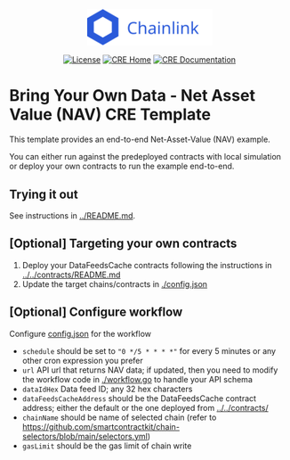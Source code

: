 <div style="text-align:center" align="center">
    <a href="https://chain.link" target="_blank">
        <img src="https://raw.githubusercontent.com/smartcontractkit/chainlink/develop/docs/logo-chainlink-blue.svg" width="225" alt="Chainlink logo">
    </a>

[![License](https://img.shields.io/badge/license-MIT-blue)](https://github.com/smartcontractkit/cre-templates/blob/main/LICENSE)
[![CRE Home](https://img.shields.io/static/v1?label=CRE&message=Home&color=blue)](https://chain.link/chainlink-runtime-environment)
[![CRE Documentation](https://img.shields.io/static/v1?label=CRE&message=Docs&color=blue)](https://docs.chain.link/cre)

</div>

# Bring Your Own Data - Net Asset Value (NAV) CRE Template

This template provides an end-to-end Net-Asset-Value (NAV) example.

You can either run against the predeployed contracts with local simulation
or deploy your own contracts to run the example end-to-end.

## Trying it out

See instructions in [../README.md](../README.md).

## [Optional] Targeting your own contracts

1. Deploy your DataFeedsCache contracts following the instructions in [../../contracts/README.md](../../contracts/README.md)
2. Update the target chains/contracts in [./config.json](./config.json)

## [Optional] Configure workflow

Configure [config.json](./config.json) for the workflow
- `schedule` should be set to `"0 */5 * * * *"` for every 5 minutes or any other cron expression you prefer
- `url` API url that returns NAV data; if updated, then you need to modify the workflow code in [./workflow.go](./workflow.go) to handle your API schema
- `dataIdHex` Data feed ID; any 32 hex characters
- `dataFeedsCacheAddress` should be the DataFeedsCache contract address; either the default or the one deployed from [../../contracts/](../../contracts/)
- `chainName` should be name of selected chain (refer to https://github.com/smartcontractkit/chain-selectors/blob/main/selectors.yml)
- `gasLimit` should be the gas limit of chain write
